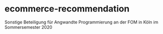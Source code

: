 # ecommerce-recommendation
Sonstige Beteiligung für Angwandte Programmierung an der FOM in Köln im Sommersemester 2020
